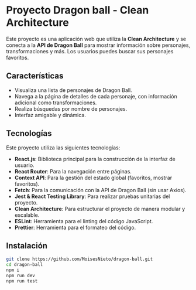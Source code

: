 # Proyecto Dragon ball - Clean Architecture

Este proyecto es una aplicación web que utiliza la **Clean Architecture**  y se conecta a la **API de Dragon Ball** para mostrar información sobre personajes, transformaciones y más. Los usuarios puedes buscar sus personajes favoritos.

## Características

- Visualiza una lista de personajes de Dragon Ball.
- Navega a la página de detalles de cada personaje, con información adicional como transformaciones.
- Realiza búsquedas por nombre de personajes.
- Interfaz amigable y dinámica.

## Tecnologías

Este proyecto utiliza las siguientes tecnologías:

- **React.js**: Biblioteca principal para la construcción de la interfaz de usuario.
- **React Router**: Para la navegación entre páginas.
- **Context API**: Para la gestión del estado global (favoritos, mostrar favoritos).
- **Fetch**: Para la comunicación con la API de Dragon Ball (sin usar Axios).
- **Jest & React Testing Library**: Para realizar pruebas unitarias del proyecto.
- **Clean Architecture**: Para estructurar el proyecto de manera modular y escalable.
- **ESLint**: Herramienta para el linting del código JavaScript.
- **Prettier**: Herramienta para el formateo del código.

## Instalación

```bash
git clone https://github.com/MoisesNieto/dragon-ball.git
cd dragon-ball
npm i
npm run dev
npm run test
